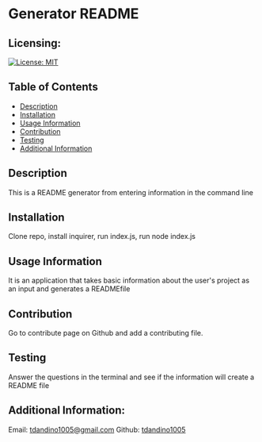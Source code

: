 # Generator README
  

  ## Licensing: 
  [![License: MIT](https://img.shields.io/badge/License-MIT-yellow.svg)](https://opensource.org/licenses/MIT)
  


  ## Table of Contents
  - [Description](#description)
  - [Installation](#installation)
  - [Usage Information](#usage-information)
  - [Contribution](#contribution)
  - [Testing](#testing)
  - [Additional Information](#additional-info)

  ## Description
  This is a README generator from entering information in the command line

  ## Installation 
  Clone repo, install inquirer, run index.js, run node index.js

  ## Usage Information
  It is an application that takes basic information about the user's project as an input and generates a READMEfile

  ## Contribution
  Go to contribute page on Github and add a contributing file.

  ## Testing
  Answer the questions in the terminal and see if the information will create a README file


  ## Additional Information:
  Email: tdandino1005@gmail.com
  Github: [tdandino1005](https://github.com/tdandino1005)

